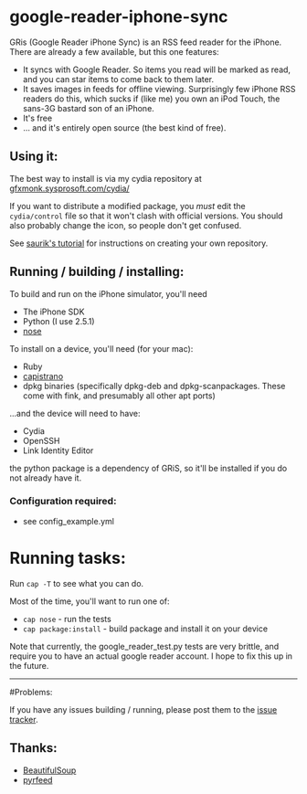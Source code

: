 # google-reader-iphone-sync

GRis (Google Reader iPhone Sync) is an RSS feed reader for the iPhone. There are already a few available, but this one features:

* It syncs with Google Reader. So items you read will be marked as read, and you can star items to come back to them later.
* It saves images in feeds for offline viewing. Surprisingly few iPhone RSS readers do this, which sucks if (like me) you own an iPod Touch, the sans-3G bastard son of an iPhone.
* It's free
* ... and it's entirely open source (the best kind of free).

## Using it:
The best way to install is via my cydia repository at [gfxmonk.sysprosoft.com/cydia/](http://gfxmonk.sysprosoft.com/cydia/)

If you want to distribute a modified package, you *must* edit the `cydia/control` file so that it won't clash with official versions. You should also probably change the icon, so people don't get confused.

See [saurik's tutorial](http://www.saurik.com/id/7) for instructions on creating your own repository.

## Running / building / installing:
To build and run on the iPhone simulator, you'll need
* The iPhone SDK
* Python (I use 2.5.1)
* [nose](http://code.google.com/p/python-nose/)

To install on a device, you'll need (for your mac):
* Ruby
* [capistrano](http://www.capify.org/)
* dpkg binaries (specifically dpkg-deb and dpkg-scanpackages. These come with fink, and presumably all other apt ports)

...and the device will need to have:
* Cydia
* OpenSSH
* Link Identity Editor

the python package is a dependency of GRiS, so it'll be installed if you do not already have it.

### Configuration required:
* see config_example.yml

# Running tasks:
Run `cap -T` to see what you can do.

Most of the time, you'll want to run one of:
* `cap nose` - run the tests
* `cap package:install` - build package and install it on your device

Note that currently, the google\_reader\_test.py tests are very brittle, and require you to have an actual google reader account. I hope to fix this up in the future.

----
#Problems:

If you have any issues building / running, please post them to the [issue tracker](http://code.google.com/p/gris/issues/list).


## Thanks:

* [BeautifulSoup](http://www.crummy.com/software/BeautifulSoup/)
* [pyrfeed](http://code.google.com/p/pyrfeed/)
